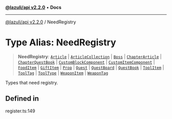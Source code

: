 [**@lazuli/api v2.2.0**](../README.md) • **Docs**

***

[@lazuli/api v2.2.0](../globals.md) / NeedRegistry

# Type Alias: NeedRegistry

> **NeedRegistry**: [`Article`](../classes/Article.md) \| [`ArticleCollection`](../classes/ArticleCollection.md) \| [`Boss`](../classes/Boss.md) \| [`ChapterArticle`](../classes/ChapterArticle.md) \| [`ChapterQuestBook`](../classes/ChapterQuestBook.md) \| [`CustomBlockComponent`](../classes/CustomBlockComponent.md) \| [`CustomItemComponent`](../classes/CustomItemComponent.md) \| [`FoodItem`](../classes/FoodItem.md) \| [`GiftItem`](../classes/GiftItem.md) \| [`Prop`](../classes/Prop.md) \| [`Quest`](../classes/Quest.md) \| [`QuestBoard`](../classes/QuestBoard.md) \| [`QuestBook`](../classes/QuestBook.md) \| [`ToolItem`](../classes/ToolItem.md) \| [`ToolTag`](../classes/ToolTag.md) \| [`ToolType`](ToolType.md) \| [`WeaponItem`](../classes/WeaponItem.md) \| [`WeaponTag`](../classes/WeaponTag.md)

Types that need registry.

## Defined in

register.ts:149
